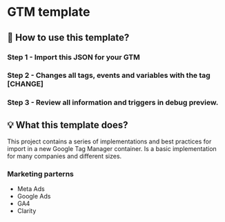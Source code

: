 # GTM template

## 🎯 How to use this template?

### Step 1 - Import this JSON for your GTM
### Step 2 - Changes all tags, events and variables with the tag [CHANGE]
### Step 3 - Review all information and triggers in debug preview.

## 💡 What this template does?
This project contains a series of implementations and best practices for import in a new Google Tag Manager container.
Is a basic implementation for many companies and different sizes.

### Marketing parterns
* Meta Ads
* Google Ads
* GA4
* Clarity
